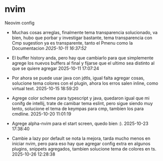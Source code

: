 # nvim
Neovim config

- Muchas cosas arreglas, finalmente tema transparencia solucionado, va bien, hubo que porbar y investigar bastante, tema transparencia con Cmp sugestion ya es transparente, tanto el Pmenu como la Documentacion *2025-10-11 16:37:52*
- El buffer history anda, pero hay que cambiarlo para que simplemente agrege los nuevos buffers al final y fijarse que el ultimo sea distinto al que se quiere agregar 2025-10-11 17:07:24

- Por ahora se puede usar java con jdtls, igual falta agregar cosas, solucione tema colores con el plugin, ahora los erros salen inline, como virtual text. 2025-10-15 18:59:20
- Agrege color scheme para typescript y java, quedaron igual que mi conifg de intellij, trate de camibar tema eslint, pero sigue siendo muy lento, solucione el tema de keympas para cmp, tambien los para cmdline. 2025-10-20 11:01:19

- Agrege alpha-nvim para el start screen, quedo bien :). 2025-10-23 17:38:40
- Cambie a lazy por default se nota la mejora, tarda mucho menos en iniciar nvim, pero para eso hay que  agregar config extra en algunos plugins, snippets agregados, tambien solucione tema de colores en ts. 2025-10-26 12:28:38
